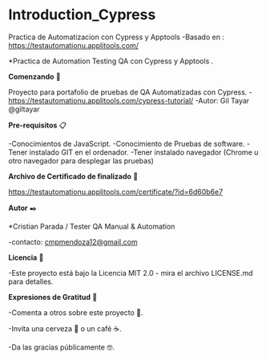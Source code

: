 # Introduction_Cypress
Practica de Automatizacion con Cypress y Apptools
-Basado en : https://testautomationu.applitools.com/



*Practica de Automation Testing QA con Cypress y Apptools .



**Comenzando** 🚀

Proyecto para portafolio de pruebas de QA Automatizadas con Cypress.
-https://testautomationu.applitools.com/cypress-tutorial/
-Autor: Gil Tayar @giltayar


**Pre-requisitos** 📋

-Conocimientos de JavaScript.
-Conocimiento de Pruebas de software.
-Tener instalado GIT en el ordenador.
-Tener instalado navegador (Chrome u otro navegador para desplegar las pruebas)




**Archivo de Certificado de finalizado** 🔧

https://testautomationu.applitools.com/certificate/?id=6d60b6e7






**Autor** ✒️


*Cristian Parada / Tester QA Manual & Automation 

-contacto: cmpmendoza12@gmail.com


**Licencia** 📄


-Este proyecto está bajo la Licencia MIT 2.0 - mira el archivo LICENSE.md para detalles.



**Expresiones de Gratitud** 🎁

-Comenta a otros sobre este proyecto 📢.

-Invita una cerveza 🍺 o un café ☕.

-Da las gracias públicamente 🤓.
